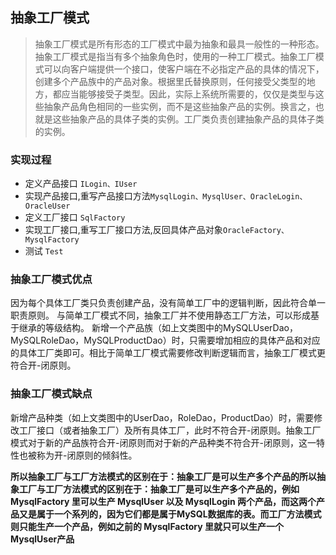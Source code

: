## 抽象工厂模式
> 抽象工厂模式是所有形态的工厂模式中最为抽象和最具一般性的一种形态。抽象工厂模式是指当有多个抽象角色时，使用的一种工厂模式。抽象工厂模式可以向客户端提供一个接口，使客户端在不必指定产品的具体的情况下，创建多个产品族中的产品对象。根据里氏替换原则，任何接受父类型的地方，都应当能够接受子类型。因此，实际上系统所需要的，仅仅是类型与这些抽象产品角色相同的一些实例，而不是这些抽象产品的实例。换言之，也就是这些抽象产品的具体子类的实例。工厂类负责创建抽象产品的具体子类的实例。

### 实现过程
- 定义产品接口 ```ILogin、IUser```
- 实现产品接口,重写产品接口方法```MysqlLogin、MysqlUser、OracleLogin、OracleUser```
- 定义工厂接口 ```SqlFactory```
- 实现工厂接口,重写工厂接口方法,反回具体产品对象```OracleFactory、MysqlFactory```
- 测试 ```Test```
### 抽象工厂模式优点
因为每个具体工厂类只负责创建产品，没有简单工厂中的逻辑判断，因此符合单一职责原则。
与简单工厂模式不同，抽象工厂并不使用静态工厂方法，可以形成基于继承的等级结构。
新增一个产品族（如上文类图中的MySQLUserDao，MySQLRoleDao，MySQLProductDao）时，只需要增加相应的具体产品和对应的具体工厂类即可。相比于简单工厂模式需要修改判断逻辑而言，抽象工厂模式更符合开-闭原则。
### 抽象工厂模式缺点
新增产品种类（如上文类图中的UserDao，RoleDao，ProductDao）时，需要修改工厂接口（或者抽象工厂）及所有具体工厂，此时不符合开-闭原则。抽象工厂模式对于新的产品族符合开-闭原则而对于新的产品种类不符合开-闭原则，这一特性也被称为开-闭原则的倾斜性。

**所以抽象工厂与工厂方法模式的区别在于：抽象工厂是可以生产多个产品的所以抽象工厂与工厂方法模式的区别在于：抽象工厂是可以生产多个产品的，例如 MysqlFactory 里可以生产 MysqlUser 以及 MysqlLogin 两个产品，而这两个产品又是属于一个系列的，因为它们都是属于MySQL数据库的表。而工厂方法模式则只能生产一个产品，例如之前的 MysqlFactory 里就只可以生产一个 MysqlUser产品**